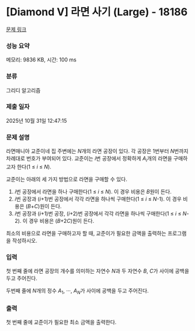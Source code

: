 # [Diamond V] 라면 사기 (Large) - 18186 

[문제 링크](https://www.acmicpc.net/problem/18186) 

### 성능 요약

메모리: 9836 KB, 시간: 100 ms

### 분류

그리디 알고리즘

### 제출 일자

2025년 10월 31일 12:47:15

### 문제 설명

<p>라면매니아 교준이네 집 주변에는 <em>N</em>개의 라면 공장이 있다. 각 공장은 1번부터 <em>N</em>번까지 차례대로 번호가 부여되어 있다. 교준이는 <em>i</em>번 공장에서 정확하게 <em>A<sub>i</sub></em>개의 라면을 구매하고자 한다(1 ≤ <em>i</em> ≤ <em>N</em>).</p>

<p>교준이는 아래의 세 가지 방법으로 라면을 구매할 수 있다.</p>

<ol>
	<li><em>i</em>번 공장에서 라면을 하나 구매한다(1 ≤ <em>i</em> ≤ <em>N</em>). 이 경우 비용은 <em>B</em>원이 든다.</li>
	<li><em>i</em>번 공장과 (<em>i</em>+1)번 공장에서 각각 라면을 하나씩 구매한다(1 ≤ <em>i</em> ≤ <em>N</em>-1). 이 경우 비용은 (<em>B</em>+<em>C</em>)원이 든다.</li>
	<li><em>i</em>번 공장과 (<em>i</em>+1)번 공장, (<em>i</em>+2)번 공장에서 각각 라면을 하나씩 구매한다(1 ≤ <em>i</em> ≤ <em>N</em>-2). 이 경우 비용은 (<em>B</em>+2<em>C</em>)원이 든다.</li>
</ol>

<p>최소의 비용으로 라면을 구매하고자 할 때, 교준이가 필요한 금액을 출력하는 프로그램을 작성하시오.</p>

### 입력 

 <p>첫 번째 줄에 라면 공장의 개수를 의미하는 자연수 <em>N</em>과 두 자연수 <em>B</em>, <em>C</em>가 사이에 공백을 두고 주어진다.</p>

<p>두번째 줄에 <em>N</em>개의 정수 <em>A</em><sub>1</sub>, ···, <em>A<sub>N</sub></em>가 사이에 공백을 두고 주어진다.</p>

### 출력 

 <p>첫 번째 줄에 교준이가 필요한 최소 금액을 출력한다.</p>


